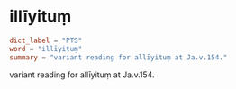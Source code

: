 # illīyituṃ

``` toml
dict_label = "PTS"
word = "illīyituṃ"
summary = "variant reading for allīyituṃ at Ja.v.154."
```

variant reading for allīyituṃ at Ja.v.154.

